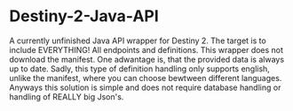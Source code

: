 # Destiny-2-Java-API
A currently unfinished Java API wrapper for Destiny 2. The target is to include EVERYTHING! All endpoints and definitions. This wrapper does not download the manifest. One adwantage is, that the provided data is always up to date. Sadly, this type of definition handling only supports english, unlike the manifest, where you can choose bewtween different languages. Anyways this solution is simple and does not require database handling or handling of REALLY big Json's.
